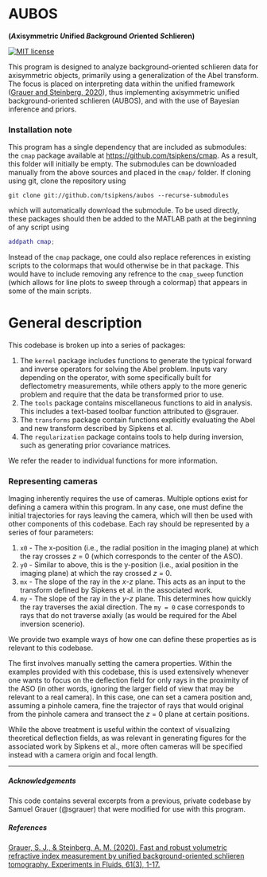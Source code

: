 # AUBOS

**(*A*xisymmetric *U*nified *B*ackground *O*riented *S*chlieren)**

[![MIT license](https://img.shields.io/badge/License-MIT-blue.svg)](https://lbesson.mit-license.org/)

This program is designed to analyze background-oriented schlieren data for axisymmetric objects, primarily using a generalization of the Abel transform. The focus is placed on interpreting data within the unified framework ([Grauer and Steinberg, 2020][GrauerSteinberg20]), thus implementing axisymmetric unified background-oriented schlieren (AUBOS), and with the use of Bayesian inference and priors. 

### Installation note

This program has a single dependency that are included as submodules: the `cmap` package available at https://github.com/tsipkens/cmap. As a result, this folder will initially be empty. The submodules can be downloaded manually from the above sources and placed in the `cmap/` folder. If cloning using git, clone the repository using 

```shell
git clone git://github.com/tsipkens/aubos --recurse-submodules
```

which will automatically download the submodule. To be used directly, these packages should then be added to the MATLAB path at the beginning of any script using

```Matlab
addpath cmap;
```

Instead of the `cmap` package, one could also replace references in existing scripts to the colormaps that would otherwise be in that package. This would have to include removing any refrence to the `cmap_sweep` function (which allows for line plots to sweep through a colormap) that appears in some of the main scripts.   

# General description

This codebase is broken up into a series of packages: 

1. The `kernel` package includes functions to generate the typical forward and inverse operators for solving the Abel problem. Inputs vary depending on the operator, with some specifically built for deflectometry measurements, while others apply to the more generic problem and require that the data be transformed prior to use. 
2. The `tools` package contains miscellaneous functions to aid in analysis. This includes a text-based toolbar function attributed to @sgrauer. 
3. The `transforms` package contain functions explicitly evaluating the Abel and new transform described by Sipkens et al.
4. The `regularization` package contains tools to help during inversion, such as generating prior covariance matrices. 

We refer the reader to individual functions for more information. 

### Representing cameras

Imaging inherently requires the use of cameras. Multiple options exist for defining a camera within this program. In any case, one must define the initial trajectories for rays leaving the camera, which will then be used with other components of this codebase. Each ray should be represented by a series of four parameters: 

1. `x0` - The x-position (i.e., the radial position in the imaging plane) at which the ray crosses *z* = 0 (which corresponds to the center of the ASO). 
2. `y0` - Similar to above, this is the y-position (i.e., axial position in the imaging plane) at which the ray crossed *z* = 0.
3. `mx` - The slope of the ray in the *x*-*z* plane. This acts as an input to the transform defined by Sipkens et al. in the associated work. 
4. `my` - The slope of the ray in the *y*-*z* plane. This determines how quickly the ray traverses the axial direction. The `my = 0` case corresponds to rays that do not traverse axially (as would be required for the Abel inversion scenerio).

We provide two example ways of how one can define these properties as is relevant to this codebase. 

The first involves manually setting the camera properties.  Within the examples provided with this codebase, this is used extensively whenever one wants to focus on the deflection field for only rays in the proximity of the ASO (in other words, ignoring the larger field of view that may be relevant to a real camera). In this case, one can set a camera position and, assuming a pinhole camera, fine the trajector of rays that would original from the pinhole camera and transect the *z* = 0 plane at certain positions. 

While the above treatment is useful within the context of visualizing theoretical deflection fields, as was relevant in generating figures for the associated work by Sipkens et al., more often cameras will be specified instead with a camera origin and focal length. 

--------

##### Acknowledgements

This code contains several excerpts from a previous, private codebase by Samuel Grauer (@sgrauer) that were modified for use with this program. 

##### References

[Grauer, S. J., & Steinberg, A. M. (2020). Fast and robust volumetric refractive index measurement by unified background-oriented schlieren tomography. Experiments in Fluids, 61(3), 1-17.][GrauerSteinberg20]

[GrauerSteinberg20]: https://link.springer.com/article/10.1007/s00348-020-2912-1
